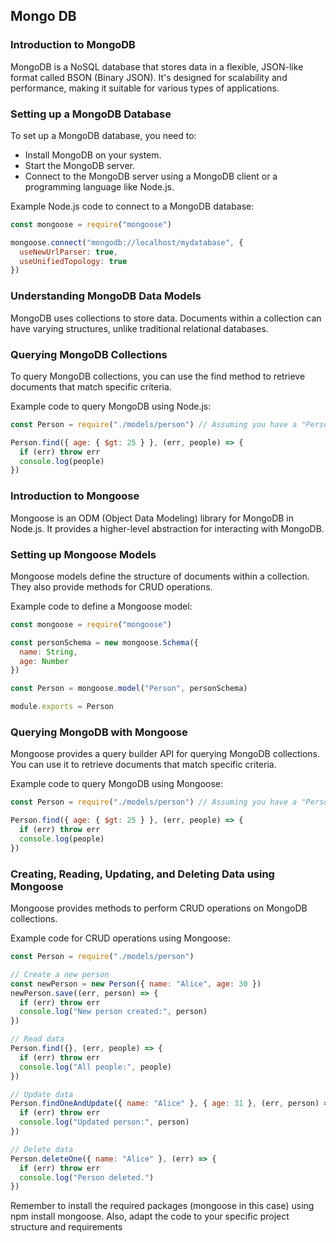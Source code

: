 ## Mongo DB

### Introduction to MongoDB

MongoDB is a NoSQL database that stores data in a flexible, JSON-like format called BSON (Binary JSON). It's designed for scalability and performance, making it suitable for various types of applications.

### Setting up a MongoDB Database

To set up a MongoDB database, you need to:

- Install MongoDB on your system.
- Start the MongoDB server.
- Connect to the MongoDB server using a MongoDB client or a programming language like Node.js.

Example Node.js code to connect to a MongoDB database:

```js
const mongoose = require("mongoose")

mongoose.connect("mongodb://localhost/mydatabase", {
  useNewUrlParser: true,
  useUnifiedTopology: true
})
```

### Understanding MongoDB Data Models

MongoDB uses collections to store data. Documents within a collection can have varying structures, unlike traditional relational databases.

### Querying MongoDB Collections

To query MongoDB collections, you can use the find method to retrieve documents that match specific criteria.

Example code to query MongoDB using Node.js:

```js
const Person = require("./models/person") // Assuming you have a "Person" model

Person.find({ age: { $gt: 25 } }, (err, people) => {
  if (err) throw err
  console.log(people)
})
```

### Introduction to Mongoose

Mongoose is an ODM (Object Data Modeling) library for MongoDB in Node.js. It provides a higher-level abstraction for interacting with MongoDB.

### Setting up Mongoose Models

Mongoose models define the structure of documents within a collection. They also provide methods for CRUD operations.

Example code to define a Mongoose model:

```js
const mongoose = require("mongoose")

const personSchema = new mongoose.Schema({
  name: String,
  age: Number
})

const Person = mongoose.model("Person", personSchema)

module.exports = Person
```

### Querying MongoDB with Mongoose

Mongoose provides a query builder API for querying MongoDB collections. You can use it to retrieve documents that match specific criteria.

Example code to query MongoDB using Mongoose:

```js
const Person = require("./models/person") // Assuming you have a "Person" model

Person.find({ age: { $gt: 25 } }, (err, people) => {
  if (err) throw err
  console.log(people)
})
```

### Creating, Reading, Updating, and Deleting Data using Mongoose

Mongoose provides methods to perform CRUD operations on MongoDB collections.

Example code for CRUD operations using Mongoose:

```js
const Person = require("./models/person")

// Create a new person
const newPerson = new Person({ name: "Alice", age: 30 })
newPerson.save((err, person) => {
  if (err) throw err
  console.log("New person created:", person)
})

// Read data
Person.find({}, (err, people) => {
  if (err) throw err
  console.log("All people:", people)
})

// Update data
Person.findOneAndUpdate({ name: "Alice" }, { age: 31 }, (err, person) => {
  if (err) throw err
  console.log("Updated person:", person)
})

// Delete data
Person.deleteOne({ name: "Alice" }, (err) => {
  if (err) throw err
  console.log("Person deleted.")
})
```

Remember to install the required packages (mongoose in this case) using npm install mongoose. Also, adapt the code to your specific project structure and requirements
